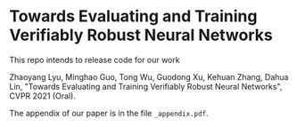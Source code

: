 # Towards Evaluating and Training Verifiably Robust Neural Networks
This repo intends to release code for our work 


Zhaoyang Lyu, Minghao Guo, Tong Wu, Guodong Xu, Kehuan Zhang, Dahua Lin, "Towards Evaluating and Training Verifiably Robust Neural Networks", CVPR 2021 (Oral).


The appendix of our paper is in the file `_appendix.pdf`.
